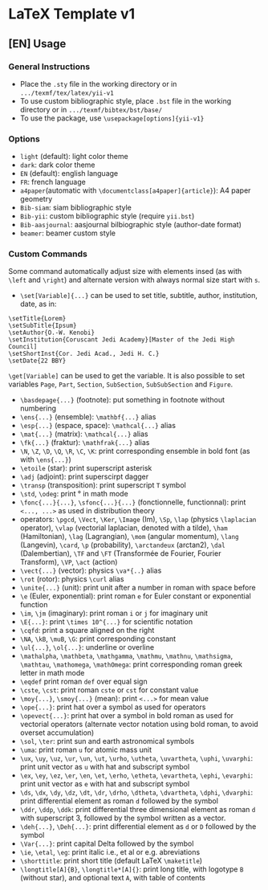# LaTeX Template v1
## [EN] Usage
### General Instructions
- Place the `.sty` file in the working directory or in `.../texmf/tex/latex/yii-v1`
- To use custom bibliographic style, place `.bst` file in the working directory or in `.../texmf/bibtex/bst/base/`
- To use the package, use `\usepackage[options]{yii-v1}`

### Options
- `light` (default): light color theme
- `dark`: dark color theme
- `EN` (default): english language
- `FR`: french language
- `a4paper`(automatic with `\documentclass[a4paper]{article}`): A4 paper geometry
- `Bib-siam`: siam bibliographic style
- `Bib-yii`: custom bibliographic style (require `yii.bst`)
- `Bib-aasjournal`: aasjournal bilbiographic style (author-date format)
- `beamer`: beamer custom style

### Custom Commands
Some command automatically adjust size with elements insed (as with `\left` and `\right`) and alternate version with always normal size start with `s`.

- `\set[Variable]{...}` can be used to set title, subtitle, author, institution, date, as in:
```
\setTitle{Lorem}
\setSubTitle{Ipsum}
\setAuthor{O.-W. Kenobi}
\setInstitution{Coruscant Jedi Academy}[Master of the Jedi High Council]
\setShortInst{Cor. Jedi Acad., Jedi H. C.}
\setDate{22 BBY}
```
`\get[Variable]` can be used to get the variable. It is also possible to set variables `Page`, `Part`, `Section`, `SubSection`, `SubSubSection` and `Figure`.
- `\basdepage{...}` (footnote): put something in footnote without numbering
- `\ens{...}` (ensemble): `\mathbf{...}` alias
- `\esp{...}` (espace, space): `\mathcal{...}` alias
- `\mat{...}` (matrix): `\mathcal{...}` alias
- `\fk{...}` (fraktur):  `\mathfrak{...}` alias
- `\N`, `\Z`, `\D`, `\Q`, `\R`, `\C`, `\K`: print corresponding ensemble in bold font (as with `\ens{...}`)
- `\etoile` (star): print superscript asterisk
- `\adj` (adjoint): print superscirpt dagger
- `\transp` (transposition): print superscript `T` symbol
- `\std`, `\odeg`: print ° in math mode
- `\fonc{...}{...}`, `\sfonc{...}{...}` (fonctionnelle, functionnal): print `<..., ...>` as used in distribution theory
- operators: `\pgcd`, `\Vect`, `\Ker`, `\Image` (Im), `\Sp`, `\lap` (physics `\laplacian` operator), `\vlap` (vectorial laplacian, denoted with a tilde), `\ham` (Hamiltonian), `\lag` (Lagrangian), `\mom` (angular momentum), `\lang` (Langevin), `\card`, `\p` (probability), `\arctandeux` (arctan2), `\dal` (Dalembertian), `\TF` and `\FT` (Transformée de Fourier, Fourier Transform), `\VP`, `\act` (action)
- `\vect{...}` (vector): physics `\va*{..}` alias
- `\rot` (rotor): physics `\curl` alias
- `\unite{...}` (unit): print unit after a number in roman with space before
- `\e` (Euler, exponential): print roman `e` for Euler constant or exponential function
- `\im`, `\jm` (imaginary): print roman `i` or `j` for imaginary unit
- `\E{...}`: print `\times 10^{...}` for scientific notation
- `\cqfd`: print a square aligned on the right
- `\NA`, `\kB`, `\muB`, `\G`: print corresponding constant
- `\ul{...}`, `\ol{...}`: underline or overline
- `\mathalpha`, `\mathbeta`, `\mathgamma`, `\mathmu`, `\mathnu`, `\mathsigma`, `\mathtau`, `\mathomega`, `\mathOmega`: print corresponding roman greek letter in math mode
- `\eqdef` print roman `def` over equal sign
- `\cste`, `\cst`: print roman `cste` or `cst` for constant value
- `\moy{...}`, `\smoy{...}` (mean): print `<...>` for mean value
- `\ope{...}`: print hat over a symbol as used for operators
- `\opevect{...}`: print hat over a symbol in bold roman as used for vectorial operators (alternate vector notation using bold roman, to avoid overset accumulation)
- `\sol`, `\ter`: print sun and earth astronomical symbols
- `\uma`: print roman `u` for atomic mass unit
- `\ux`, `\uy`, `\uz`, `\ur`, `\un`, `\ut`, `\urho`, `\utheta`, `\uvartheta`, `\uphi`, `\uvarphi`: print unit vector as `u` with hat and subscript symbol
- `\ex`, `\ey`, `\ez`, `\er`, `\en`, `\et`, `\erho`, `\etheta`, `\evartheta`, `\ephi`, `\evarphi`: print unit vector as `e` with hat and subscript symbol
- `\ds`, `\dx`, `\dy`, `\dz`, `\dt`, `\dr`, `\drho`, `\dtheta`, `\dvartheta`, `\dphi`, `\dvarphi`: print differential element as roman `d` followed by the symbol
- `\ddr`, `\ddp`, `\ddk`: print differential three dimensional element as roman `d` with superscript 3, followed by the symbol written as a vector.
- `\deh{...}`, `\Deh{...}`: print differential element as `d` or `D` followed by the symbol
- `\Var{...}`: print capital Delta followed by the symbol
- `\ie`, `\etal`, `\eg`: print italic i.e., et al or e.g. abreviations
- `\shorttitle`: print short title (default LaTeX `\maketitle`)
- `\longtitle[A]{B}`, `\longtitle*[A]{}`: print long title, with logotype `B` (without star), and optional text `A`, with table of contents
